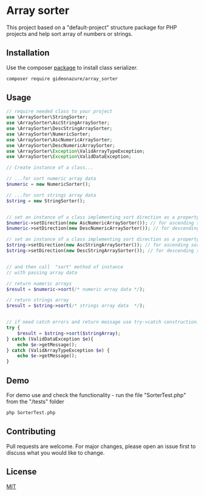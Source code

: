 Array sorter
===============

This project based on a "default-project" structure package for PHP projects and help sort array of numbers or strings.  



## Installation

Use the composer [package](https://packagist.org/packages/gideonazure/array_sorter) to install class serializer.

```bash
composer require gideonazure/array_sorter
```


## Usage

```php
// require needed class to your project
use \ArraySorter\StringSorter;
use \ArraySorter\AscStringArraySorter;
use \ArraySorter\DescStringArraySorter;
use \ArraySorter\NumericSorter;
use \ArraySorter\AscNumericArraySorter;
use \ArraySorter\DescNumericArraySorter;
use \ArraySorter\Exception\ValidArrayTypeException;
use \ArraySorter\Exception\ValidDataException;

// Create instance of a class...

// ...for sort numeric array data
$numeric = new NumericSorter();

// ...for sort strings array data
$string = new StringSorter();


// set an instance of a class implementing sort direction as a property for numeric arrays
$numeric->setDirection(new AscNumericArraySorter()); // for ascending sorting
$numeric->setDirection(new DescNumericArraySorter()); // for descending sorting

// set an instance of a class implementing sort direction as a property for strings arrays
$string->setDirection(new AscStringArraySorter()); // for ascending sorting
$string->setDirection(new DescStringArraySorter()); // for descending sorting


// and then call  "sort" method of instance 
// with passing array data

// return numeric arrays
$result = $numeric->sort(/* numeric array data */);

// return strings array
$result = $string->sort(/* strings array data  */);


// if need catch errors and return message use try->catch construction:
try {
    $result = $string->sort($stringArray);
} catch (ValidDataException $e){
    echo $e->getMessage(); 
} catch (ValidArrayTypeException $e) {
    echo $e->getMessage(); 
}

```

## Demo
For demo use and check the functionality - run the file "SorterTest.php" from the "/tests" folder

```bash
php SorterTest.php
```


## Contributing
Pull requests are welcome. For major changes, please open an issue first to discuss what you would like to change.



## License
[MIT](https://choosealicense.com/licenses/mit/)